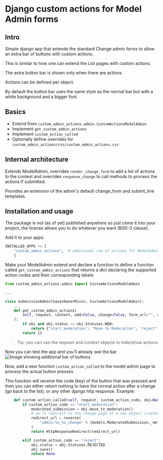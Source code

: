 # Django custom actions for Model Admin forms

## Intro

Simple django app that extends the standard Change admin forms
to allow an extra bar of buttons with custom actions.

This is similar to how one can extend the List pages with
custom actions.

The extra button bar is shown only when there are actions.

Actions can be defined per object.

By default the button bar uses the same style as the normal bar but with a white background and a bigger font.

## Basics

- Extend from `custom_admin_actions.admin.CustomActionsModelAdmin`
- Implement `get_custom_admin_actions`
- Implement `custom_action_called`
- Optionally define overrides for `custom_admin_actions/css/custom_admin_actions.css`

## Internal architecture

Extends ModelAdmin, overrides `render_change_form` to add a list of actions to the context and overrides `response_change` to call methods to process the actions if submitted.

Provides an extension of the admin's default change_form and submit_line templates.

## Installation and usage

The package is not (as of yet) published anywhere so just
clone it into your project, the license allows you to do
whatever you want (BSD-3 clause).

Add it to your apps:

```python
INSTALLED_APPS += [
    "custom_admin_actions",  # additional row of actions for ModelAdmins
    ]
```

Make your ModelAdmin extend and declare a function to define a function
called `get_custom_admin_actions` that returns a dict declaring the
supported action codes and their corresponding labels:

```python
from custom_admin_actions.admin import CustomActionsModelAdmin

...

class SubmissionAdmin(SavesOwnerMixin, CustomActionsModelAdmin):
    ...
    def get_custom_admin_actions(
        self, request, context, add=False, change=False, form_url="", obj=None,
    ):
        if obj and obj.status == obj.Statuses.NEW:
            return {"start_moderation": "Move to Moderation", "reject": "Reject"}
        return {}

```

> Tip: you can use the request and context objects to hide/show actions

Now you can test the app and you'll already see the bar
![Image showing additional bar of buttons](./doc/submit_line_example.png)

Now, add a new function `custom_action_called` to the model admin page to process the actual button presses.

This function will receive the code (key) of the button that was pressed and then you can either return nothing to have the normal action after a change (go back to the list), or any other django http response. Example:

```python
    def custom_action_called(self, request, custom_action_code, obj=None):
        if custom_action_code == "start_moderation":
            moderated_submission = obj.move_to_moderation()
            # we'll redirect to the change page of a new object created from the current one
            redirect_url = reverse(
                "admin:%s_%s_change" % (models.ModeratedSubmission._meta.app_label, models.ModeratedSubmission._meta.model_name,), args=(moderated_submission.pk,), current_app=admin.site.name,
            )
            return HttpResponseRedirect(redirect_url)

        elif custom_action_code == "reject":
            obj.status = obj.Statuses.REJECTED
            obj.save()
            return None
```
